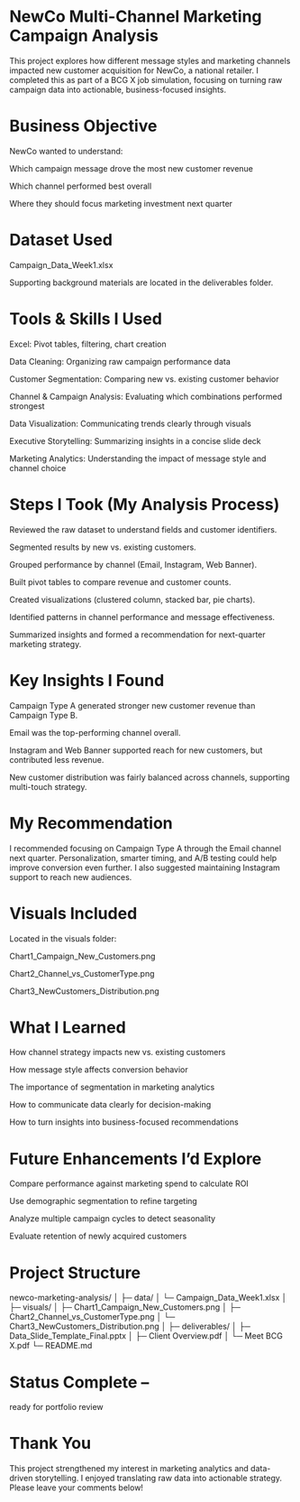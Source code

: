 # NewCo Multi-Channel Marketing Campaign Analysis

This project explores how different message styles and marketing channels impacted new customer acquisition for NewCo, a national retailer. I completed this as part of a BCG X job simulation, focusing on turning raw campaign data into actionable, business-focused insights.

# Business Objective

NewCo wanted to understand:

Which campaign message drove the most new customer revenue

Which channel performed best overall

Where they should focus marketing investment next quarter

# Dataset Used

Campaign_Data_Week1.xlsx

Supporting background materials are located in the deliverables folder.

# Tools & Skills I Used

Excel: Pivot tables, filtering, chart creation

Data Cleaning: Organizing raw campaign performance data

Customer Segmentation: Comparing new vs. existing customer behavior

Channel & Campaign Analysis: Evaluating which combinations performed strongest

Data Visualization: Communicating trends clearly through visuals

Executive Storytelling: Summarizing insights in a concise slide deck

Marketing Analytics: Understanding the impact of message style and channel choice

# Steps I Took (My Analysis Process)

Reviewed the raw dataset to understand fields and customer identifiers.

Segmented results by new vs. existing customers.

Grouped performance by channel (Email, Instagram, Web Banner).

Built pivot tables to compare revenue and customer counts.

Created visualizations (clustered column, stacked bar, pie charts).

Identified patterns in channel performance and message effectiveness.

Summarized insights and formed a recommendation for next-quarter marketing strategy.

# Key Insights I Found

Campaign Type A generated stronger new customer revenue than Campaign Type B.

Email was the top-performing channel overall.

Instagram and Web Banner supported reach for new customers, but contributed less revenue.

New customer distribution was fairly balanced across channels, supporting multi-touch strategy.

# My Recommendation

I recommended focusing on Campaign Type A through the Email channel next quarter. Personalization, smarter timing, and A/B testing could help improve conversion even further. I also suggested maintaining Instagram support to reach new audiences.

# Visuals Included

Located in the visuals folder:

Chart1_Campaign_New_Customers.png

Chart2_Channel_vs_CustomerType.png

Chart3_NewCustomers_Distribution.png

# What I Learned

How channel strategy impacts new vs. existing customers

How message style affects conversion behavior

The importance of segmentation in marketing analytics

How to communicate data clearly for decision-making

How to turn insights into business-focused recommendations

# Future Enhancements I’d Explore

Compare performance against marketing spend to calculate ROI

Use demographic segmentation to refine targeting

Analyze multiple campaign cycles to detect seasonality

Evaluate retention of newly acquired customers

# Project Structure
newco-marketing-analysis/
│
├─ data/
│   └─ Campaign_Data_Week1.xlsx
│
├─ visuals/
│   ├─ Chart1_Campaign_New_Customers.png
│   ├─ Chart2_Channel_vs_CustomerType.png
│   └─ Chart3_NewCustomers_Distribution.png
│
├─ deliverables/
│   ├─ Data_Slide_Template_Final.pptx
│   ├─ Client Overview.pdf
│   └─ Meet BCG X.pdf
└─ README.md
# Status Complete – 
ready for portfolio review

# Thank You

This project strengthened my interest in marketing analytics and data-driven storytelling. I enjoyed translating raw data into actionable strategy. Please leave your comments below!
